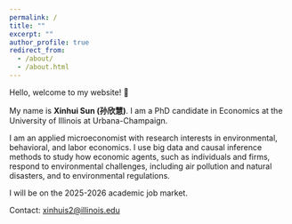 ```yaml
---
permalink: /
title: ""
excerpt: ""
author_profile: true
redirect_from: 
  - /about/
  - /about.html
---
```

Hello, welcome to my website! 👋

My name is **Xinhui Sun (孙欣慧)**. I am a PhD candidate in Economics at the University of Illinois at  Urbana-Champaign. 

I am an applied microeconomist with research interests in environmental, behavioral, and labor economics. I use big data and causal inference methods to study how economic agents, such as individuals and firms, respond to environmental challenges, including air pollution and natural disasters, and to environmental regulations.

I will be on the 2025-2026 academic job market. 

Contact: [xinhuis2@illinois.edu](mailto:xinhuis2@illinois.edu)
